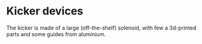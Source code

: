 # Kicker devices

The kicker is made of a large (off-the-shelf) solenoid, with few a 3d-printed parts and some guides from aluminium.
